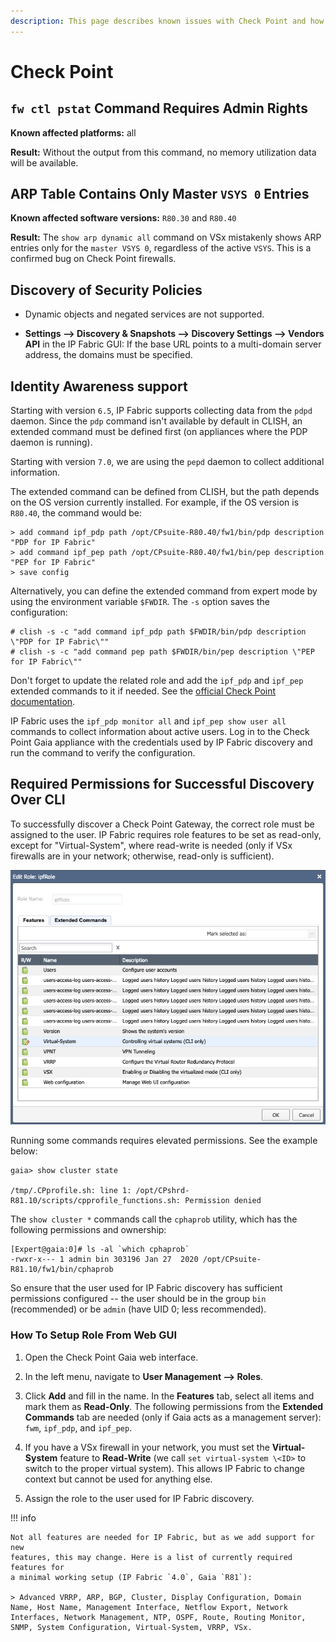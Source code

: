 ```yaml
---
description: This page describes known issues with Check Point and how to fix them.
---
```


# Check Point

## `fw ctl pstat` Command Requires Admin Rights

**Known affected platforms:** all

**Result:** Without the output from this command, no memory utilization data
will be available.

## ARP Table Contains Only Master `VSYS 0` Entries

**Known affected software versions:** `R80.30` and `R80.40`

**Result:** The `show arp dynamic all` command on VSx mistakenly shows ARP
entries only for the `master VSYS 0`, regardless of the active `VSYS`. This is a confirmed bug on Check Point firewalls.

## Discovery of Security Policies

- Dynamic objects and negated services are not supported.

- **Settings --> Discovery & Snapshots --> Discovery Settings --> Vendors API**
  in the IP Fabric GUI: If the base URL points to a multi-domain server address,
  the domains must be specified.

## Identity Awareness support

Starting with version `6.5`, IP Fabric supports collecting data from the `pdpd`
daemon. Since the `pdp` command isn't available by default in CLISH, an extended
command must be defined first (on appliances where the PDP daemon is running).

Starting with version `7.0`, we are using the `pepd` daemon to collect
additional information.

The extended command can be defined from CLISH, but the path depends on the OS
version currently installed. For example, if the OS version is `R80.40`, the
command would be:

```commandline
> add command ipf_pdp path /opt/CPsuite-R80.40/fw1/bin/pdp description "PDP for IP Fabric"
> add command ipf_pep path /opt/CPsuite-R80.40/fw1/bin/pep description "PEP for IP Fabric"
> save config
```

Alternatively, you can define the extended command from expert mode by using the environment variable `$FWDIR`. The `-s` option saves the configuration:

```commandline
# clish -s -c "add command ipf_pdp path $FWDIR/bin/pdp description \"PDP for IP Fabric\""
# clish -s -c "add command pep path $FWDIR/bin/pep description \"PEP for IP Fabric\""
```

Don't forget to update the related role and add the `ipf_pdp` and `ipf_pep`
extended commands to it if needed. See the
[official Check Point documentation](https://sc1.checkpoint.com/documents/R81/WebAdminGuides/EN/CP_R81_ScalablePlatforms_Gaia_AdminGuide/Topics-SP-Gaia/User-Defined-Extended-Commands.htm?tocpath=Introduction%20to%20the%20Command%20Line%20Interface%7C_____8).

IP Fabric uses the `ipf_pdp monitor all` and `ipf_pep show user all` commands to
collect information about active users. Log in to the Check Point Gaia appliance
with the credentials used by IP Fabric discovery and run the command to verify
the configuration.

## Required Permissions for Successful Discovery Over CLI

To successfully discover a Check Point Gateway, the correct role must be
assigned to the user. IP Fabric requires role features to be set as read-only,
except for "Virtual-System", where read-write is needed (only if VSx firewalls
are in your network; otherwise, read-only is sufficient).

![Check Point - Edit Role - ipfRole](checkpoint/checkpoint_role.png)

Running some commands requires elevated permissions. See the example below:

```commandline
gaia> show cluster state

/tmp/.CPprofile.sh: line 1: /opt/CPshrd-R81.10/scripts/cpprofile_functions.sh: Permission denied
```

The `show cluster *` commands call the `cphaprob` utility, which has the
following permissions and ownership:

```
[Expert@gaia:0]# ls -al `which cphaprob`
-rwxr-x--- 1 admin bin 303196 Jan 27  2020 /opt/CPsuite-R81.10/fw1/bin/cphaprob
```

So ensure that the user used for IP Fabric discovery has sufficient permissions
configured -- the user should be in the group `bin` (recommended) or be `admin`
(have UID 0; less recommended).

### How To Setup Role From Web GUI

1. Open the Check Point Gaia web interface.

2. In the left menu, navigate to **User Management --> Roles**.

3. Click **Add** and fill in the name. In the **Features** tab, select all items
   and mark them as **Read-Only**. The following permissions from the **Extended
   Commands** tab are needed (only if Gaia acts as a management server): `fwm`,
   `ipf_pdp`, and `ipf_pep`.

4. If you have a VSx firewall in your network, you must set the
   **Virtual-System** feature to **Read-Write** (we call `set virtual-system
\<ID>` to switch to the proper virtual system). This allows IP Fabric to
   change context but cannot be used for anything else.

5. Assign the role to the user used for IP Fabric discovery.

!!! info

    Not all features are needed for IP Fabric, but as we add support for new
    features, this may change. Here is a list of currently required features for
    a minimal working setup (IP Fabric `4.0`, Gaia `R81`):

    > Advanced VRRP, ARP, BGP, Cluster, Display Configuration, Domain Name, Host Name, Management Interface, Netflow Export, Network Interfaces, Network Management, NTP, OSPF, Route, Routing Monitor, SNMP, System Configuration, Virtual-System, VRRP, VSx.
